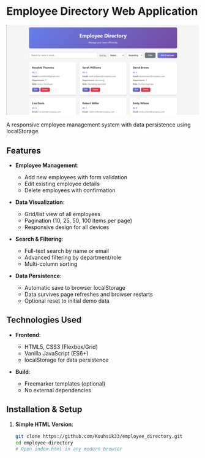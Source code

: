 # Employee Directory Web Application

![Dashboard Screenshot](./screenshots/dashboard-desktop.png)

A responsive employee management system with data persistence using localStorage.

## Features

- **Employee Management**:
  - Add new employees with form validation
  - Edit existing employee details
  - Delete employees with confirmation

- **Data Visualization**:
  - Grid/list view of all employees
  - Pagination (10, 25, 50, 100 items per page)
  - Responsive design for all devices

- **Search & Filtering**:
  - Full-text search by name or email
  - Advanced filtering by department/role
  - Multi-column sorting

- **Data Persistence**:
  - Automatic save to browser localStorage
  - Data survives page refreshes and browser restarts
  - Optional reset to initial demo data

## Technologies Used

- **Frontend**:
  - HTML5, CSS3 (Flexbox/Grid)
  - Vanilla JavaScript (ES6+)
  - localStorage for data persistence

- **Build**:
  - Freemarker templates (optional)
  - No external dependencies

## Installation & Setup

1. **Simple HTML Version**:
   ```bash
   git clone https://github.com/Kouhsik33/employee_directory.git
   cd employee-directory
   # Open index.html in any modern browser
